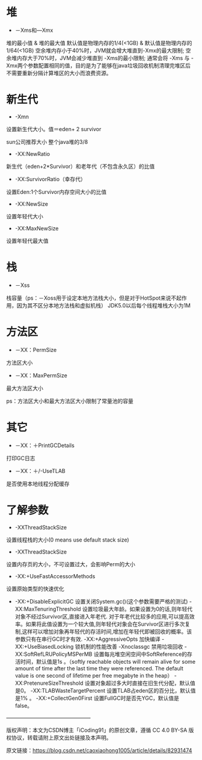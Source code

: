 # 堆

- －Xms和—Xmx

堆的最小值 & 堆的最大值
默认值是物理内存的1/4(<1GB) & 默认值是物理内存的1/64(<1GB)
空余堆内存小于40%时，JVM就会增大堆直到-Xmx的最大限制;
空余堆内存大于70%时，JVM会减少堆直到 -Xms的最小限制;
通常会将 -Xms 与 -Xmx两个参数配置相同的值，目的是为了能够在java垃圾回收机制清理完堆区后不需要重新分隔计算堆区的大小而浪费资源。

# 新生代

- -Xmn

设置新生代大小。值＝eden+ 2 survivor

sun公司推荐大小
整个java堆的3/8

- -XX:NewRatio

新生代（eden+2*Survivor）和老年代（不包含永久区）的比值

- -XX:SurvivorRatio（幸存代）

设置Eden:1个Survivor内存空间大小的比值

- -XX:NewSize

设置年轻代大小

- -XX:MaxNewSize

设置年轻代最大值

# 栈

- －Xss

栈容量（ps：－Xoss用于设定本地方法栈大小，但是对于HotSpot来说不起作用，因为其不区分本地方法栈和虚拟机栈）
JDK5.0以后每个线程堆栈大小为1M

# 方法区

- －XX：PermSize

方法区大小

- －XX：MaxPermSize

最大方法区大小

ps：方法区大小和最大方法区大小限制了常量池的容量

# 其它

- －XX：＋PrintGCDetails

打印GC日志

- －XX：＋/-UseTLAB

是否使用本地线程分配缓存

# 了解参数

- -XXThreadStackSize

设置线程栈的大小(0 means use default stack size)

- -XXThreadStackSize

设置内存页的大小，不可设置过大，会影响Perm的大小

- -XX:+UseFastAccessorMethods

设置原始类型的快速优化

- -XX:+DisableExplicitGC
设置关闭System.gc()(这个参数需要严格的测试)
-XX:MaxTenuringThreshold
设置垃圾最大年龄。如果设置为0的话,则年轻代对象不经过Survivor区,直接进入年老代. 对于年老代比较多的应用,可以提高效率。如果将此值设置为一个较大值,则年轻代对象会在Survivor区进行多次复制,这样可以增加对象再年轻代的存活时间,增加在年轻代即被回收的概率。该参数只有在串行GC时才有效.
-XX:+AggressiveOpts
加快编译
-XX:+UseBiasedLocking
锁机制的性能改善
-Xnoclassgc
禁用垃圾回收
-XX:SoftRefLRUPolicyMSPerMB
设置每兆堆空闲空间中SoftReference的存活时间，默认值是1s 。（softly reachable objects will remain alive for some amount of time after the last time they were referenced. The default value is one second of lifetime per free megabyte in the heap）
-XX:PretenureSizeThreshold
设置对象超过多大时直接在旧生代分配，默认值是0。
-XX:TLABWasteTargetPercent
设置TLAB占eden区的百分比，默认值是1% 。
-XX:+CollectGen0First
设置FullGC时是否先YGC，默认值是false。

————————————————

版权声明：本文为CSDN博主「iCoding91」的原创文章，遵循 CC 4.0 BY-SA 版权协议，转载请附上原文出处链接及本声明。

原文链接：https://blog.csdn.net/caoxiaohong1005/article/details/82931474